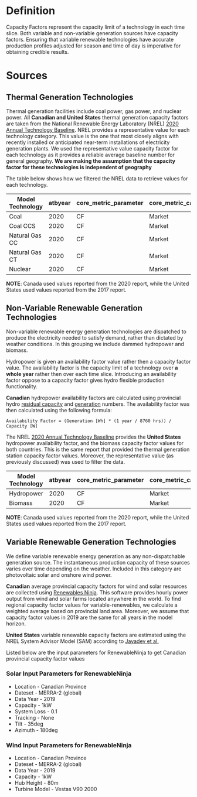 # Definition
Capacity Factors represent the capacity limit of a technology in each time slice. Both variable and non-variable generation sources have capacity factors. Ensuring that variable renewable technologies have accurate production profiles adjusted for season and time of day is imperative for obtaining credible results.

# Sources 

## Thermal Generation Technologies
Thermal generation facilities include coal power, gas power, and nuclear power. All **Canadian and United States** thermal generation capacity factors are taken from the National Renewable Energy Laboratory (NREL) [2020 Annual Technology Baseline](https://atb-archive.nrel.gov/electricity/2020/data.php). NREL provides a representative value for each technology category. This value is the one that most closely aligns with recently installed or anticipated near-term installations of electricity generation plants. We used the representative value capacity factor for each technology as it provides a reliable average baseline number for general geography. **We are making the assumption that the capacity factor for these technologies is independent of geography**

The table below shows how we filtered the NREL data to retrieve values for each technology. 

| Model Technology    | atbyear | core_metric_parameter | core_metric_case | crpyears | technology    | techdetail  | scenario |
|---------------------|---------|-----------------------|------------------|----------|---------------|-------------|----------|
| Coal                |  2020   | CF                    | Market           | 20       | Coal          | IGCCHighCF  | Moderate |
| Coal CCS            |  2020   | CF                    | Market           | 20       | Coal          | CCS90HighCF | Moderate |
| Natural Gas CC      |  2020   | CF                    | Market           | 20       | NaturalGas    | CCHighCF    | Moderate |
| Natural Gas CT      |  2020   | CF                    | Market           | 20       | NaturalGas    | CTHighCF    | Moderate |
| Nuclear             |  2020   | CF                    | Market           | 20       | Nuclear       | na          | Moderate |

**NOTE**: Canada used values reported from the 2020 report, while the United States used values reported from the 2017 report. 

## Non-Variable Renewable Generation Technologies 
Non-variable renewable energy generation technologies are dispatched to produce the electricity needed to satisfy demand, rather than dictated by weather conditions. In this grouping we include dammed hydropower and biomass.

Hydropower is given an availability factor value rather then a capacity factor value. The availability factor is the capacity limit of a technology over **a whole year** rather then over each time slice. Introducing an availability factor oppose to a capacity factor gives hydro flexible production functionality. 

**Canadian** hydropower availability factors are calculated using provincial hydro [residual capacity](https://www150.statcan.gc.ca/t1/tbl1/en/tv.action?pid=2510002201&pickMembers%5B0%5D=1.1&pickMembers%5B1%5D=2.1&cubeTimeFrame.startYear=2017&cubeTimeFrame.endYear=2017&referencePeriods=20170101%2C20170101) and [generation](https://www150.statcan.gc.ca/t1/tbl1/en/tv.action?pid=2510001501&pickMembers%5B0%5D=1.1&pickMembers%5B1%5D=2.1&cubeTimeFrame.startMonth=01&cubeTimeFrame.startYear=2017&cubeTimeFrame.endMonth=12&cubeTimeFrame.endYear=2017&referencePeriods=20170101%2C20171201) numbers. The availability factor was then calculated using the following formula: 

`Availability Factor = (Generation [Wh] * (1 year / 8760 hrs)) / Capacity [W]`

The NREL [2020 Annual Technology Baseline](https://atb-archive.nrel.gov/electricity/2020/data.php) provides the **United States** hydropower availability factor, and the biomass capacity factor values for both countries. This is the same report that provided the thermal generation station capacity factor values. Moreover, the representative value (as previously discussed) was used to filter the data. 

| Model Technology    | atbyear | core_metric_parameter | core_metric_case | crpyears | technology    | techdetail  | scenario |
|---------------------|---------|-----------------------|------------------|----------|---------------|-------------|----------|
| Hydropower          |  2020   | CF                    | Market           | 20       | Hydropower    | NPD4        | Moderate |
| Biomass             |  2020   | CF                    | Market           | 20       | Biopower      | Dedicated   | Moderate |

**NOTE**: Canada used values reported from the 2020 report, while the United States used values reported from the 2017 report. 

## Variable Renewable Generation Technologies
We define variable renewable energy generation as any non-dispatchable generation source. The instantaneous production capacity of these sources varies over time depending on the weather. Included in this category are photovoltaic solar and onshore wind power. 

**Canadian** average provincial capacity factors for wind and solar resources are collected using [Renewables Ninja](https://www.renewables.ninja/). This software provides hourly power output from wind and solar farms located anywhere in the world. To find regional capacity factor values for variable-renewables, we calculate a weighted average based on provincial land area. Moreover, we assume that capacity factor values in 2019 are the same for all years in the model horizon. 

**United States** variable renewable capacity factors are estimated using the NREL System Advisor Model (SAM) according to [Jayadev et al.](https://www.sciencedirect.com/science/article/abs/pii/S0306261919319543)

Listed below are the input parameters for RenewableNinja to get Canadian provincial capacity factor values

### Solar Input Parameters for RenewableNinja 
* Location - Canadian Province
* Dateset - MERRA-2 (global)
* Data Year - 2019
* Capacity - 1kW
* System Loss - 0.1
* Tracking - None
* Tilt - 35deg
* Azimuth - 180deg

### Wind Input Parameters for RenewableNinja 
* Location - Canadian Province
* Dateset - MERRA-2 (global)
* Data Year - 2019
* Capacity - 1kW
* Hub Height - 80m
* Turbine Model - Vestas V90 2000